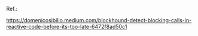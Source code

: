 

Ref.: 

https://domenicosibilio.medium.com/blockhound-detect-blocking-calls-in-reactive-code-before-its-too-late-6472f8ad50c1
